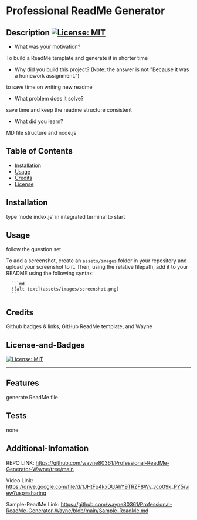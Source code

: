 # <Your-Project-Title>Professional ReadMe Generator
    
  ## Description [![License: MIT](https://img.shields.io/badge/License-MIT-yellow.svg)](https://opensource.org/licenses/MIT)
  
  - What was your motivation?

  To build a ReadMe template and generate it in shorter time
  - Why did you build this project? (Note: the answer is not "Because it was a homework assignment.")

  to save time on writing new readme
  - What problem does it solve?

  save time and keep the readme structure consistent
  - What did you learn?

  MD file structure and node.js
  
  ## Table of Contents 
    
  - [Installation](#installation)
  - [Usage](#usage)
  - [Credits](#credits)
  - [License](#license-and-badges)
  
  ## Installation
  
  type 'node index.js' in integrated terminal to start

  ## Usage
  
  
  follow the question set

  To add a screenshot, create an `assets/images` folder in your repository and upload your screenshot to it. Then, using the relative filepath, add it to your README using the following syntax:
  
      ```md
      ![alt text](assets/images/screenshot.png)
      ```
  
  ## Credits
  Github badges &  links, GitHub ReadMe template, and Wayne

  
  ## License-and-Badges
  [![License: MIT](https://img.shields.io/badge/License-MIT-yellow.svg)](https://opensource.org/licenses/MIT)
  
  --- 
  
  ## Features
  generate ReadMe file
  
    
  ## Tests
  none

  ## Additional-Infomation

REPO LINK: https://github.com/wayne80361/Professional-ReadMe-Generator-Wayne/tree/main

Video Link: https://drive.google.com/file/d/1JHtFp4kxDUAhY9TRZF8Wv_vco09k_PY5/view?usp=sharing

Sample-ReadMe Link: https://github.com/wayne80361/Professional-ReadMe-Generator-Wayne/blob/main/Sample-ReadMe.md
    
